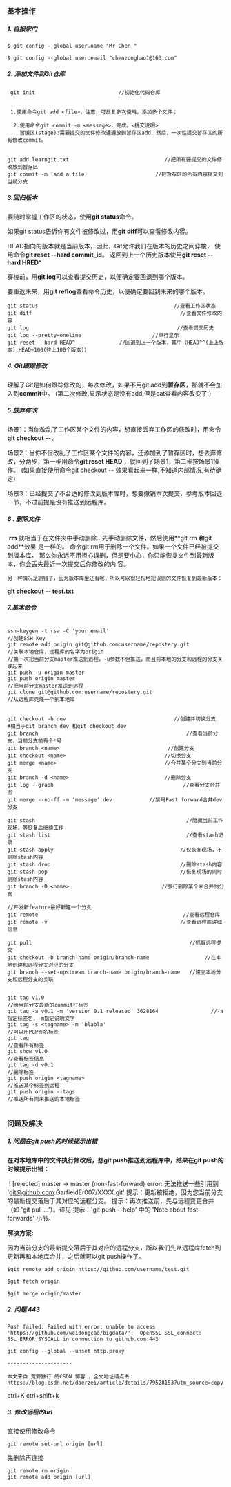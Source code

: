 ### 基本操作

##### 1. 自报家门

```git
$ git config --global user.name "Mr Chen "

$ git config --global user.email "chenzonghao1@163.com"
```



##### 2. 添加文件到Git仓库

```git
 git init 							//初始化代码仓库
 
 
 1.使用命令git add <file>，注意，可反复多次使用，添加多个文件；
	
  2.使用命令git commit -m <message>，完成。<提交说明>
    暂缓区(stage):需要提交的文件修改通通放到暂存区add，然后，一次性提交暂存区的所有修改commit。
    
    
git add learngit.txt                               //把所有要提交的文件修改放到暂存区
git commit -m 'add a file'                      //把暂存区的所有内容提交到当前分支
```



##### 3.回归版本

要随时掌握工作区的状态，使用**git status**命令。

如果git status告诉你有文件被修改过，用**git diff**可以查看修改内容。

   HEAD指向的版本就是当前版本，因此，Git允许我们在版本的历史之间穿梭，
   使用命令**git reset --hard commit_id**。  返回到上一个历史版本使用**git reset --hard HRED^**

   穿梭前，用**git log**可以查看提交历史，以便确定要回退到哪个版本。

   要重返未来，用**git reflog**查看命令历史，以便确定要回到未来的哪个版本。

   ```git
   git status                                            //查看工作区状态
   git diff                                                //查看文件修改内容
   git log                                                //查看提交历史
   git log --pretty=oneline                       //单行显示
   git reset --hard HEAD^　　　　　　　　 //回退到上一个版本，其中（HEAD^^(上上版本),HEAD~100(往上100个版本)）
   ```

   

##### 4. Git跟踪修改

理解了Git是如何跟踪修改的，每次修改，如果不用git add到**暂存区**，那就不会加入到**commit**中。
   (第二次修改,显示状态是没有add,但是cat查看内容改变了,)

   

##### 5.放弃修改

场景1：当你改乱了工作区某个文件的内容，想直接丢弃工作区的修改时，用命令**git checkout -- <file>**。

   场景2：当你不但改乱了工作区某个文件的内容，还添加到了暂存区时，想丢弃修改，分两步，第一步用命令**git reset HEAD <file>**，就回到了场景1，第二步按场景1操作。
	(如果直接使用命令git checkout -- <file>效果看起来一样,不知道内部情况,有待确定)

场景3：已经提交了不合适的修改到版本库时，想要撤销本次提交，参考版本回退一节，不过前提是没有推送到远程库。





##### 6 . 删除文件

​	**rm <file>** 就相当于在文件夹中手动删除.. 先手动删除文件，然后使用**git rm <file>**和**git add<file>**效果	是一样的。
    	命令git rm用于删除一个文件。如果一个文件已经被提交到版本库，
    	那么你永远不用担心误删，但是要小心，你只能恢复文件到最新版本，你会丢失最近一次提交后你修改的内	容。

 	另一种情况是删错了，因为版本库里还有呢，所以可以很轻松地把误删的文件恢复到最新版本：
 **git checkout -- test.txt<file>**



##### 7.基本命令

```git

ssh-keygen -t rsa -C 'your email'                                                    //创建SSH Key
git remote add origin git@github.com:username/repostery.git          //关联本地仓库，远程库的名字为origin
//第一次把当前分支master推送到远程，-u参数不但推送，而且将本地的分支和远程的分支关联起来
git push -u origin master 
git push origin master                                                                  //把当前分支master推送到远程
git clone git@github.com:username/repostery.git                            //从远程库克隆一个到本地库


git checkout -b dev                                   //创建并切换分支
#相当于git branch dev 和git checkout dev 
git branch                                                //查看当前分支，当前分支前有个*号
git branch <name>                                   //创建分支
git checkout <name>                                //切换分支
git merge <name>                                   //合并某个分支到当前分支
git branch -d <name>                               //删除分支
git log --graph                                          //查看分支合并图
git merge --no-ff -m 'message' dev            //禁用Fast forward合并dev分支

git stash                                                 //隐藏当前工作现场，等恢复后继续工作
git stash list                                            //查看stash记录
git stash apply                                         //仅恢复现场，不删除stash内容
git stash drop                                          //删除stash内容
git stash pop                                           //恢复现场的同时删除stash内容
git branch -D <name>                              //强行删除某个未合并的分支

//开发新feature最好新建一个分支
git remote                                               //查看远程仓库
git remote -v                                           //查看远程库详细信息

git pull                                                   //抓取远程提交
git checkout -b branch-name origin/branch-name                  //在本地创建和远程分支对应的分支
git branch --set-upstream branch-name origin/branch-name   //建立本地分支和远程分支的关联


git tag v1.0                                                                      //给当前分支最新的commit打标签
git tag -a v0.1 -m 'version 0.1 released' 3628164                 //-a指定标签名，-m指定说明文字
git tag -s <tagname> -m 'blabla'                                        //可以用PGP签名标签
git tag                                                                             //查看所有标签
git show v1.0                                                                   //查看标签信息
git tag -d v0.1                                                                 //删除标签
git push origin <tagname>                                               //推送某个标签到远程
git push origin --tags                                                       //推送所有尚未推送的本地标签


```





### 问题及解决

##### 1. 问题在git push的时候提示出错

**在对本地库中的文件执行修改后，想git push推送到远程库中，结果在git push的时候提示出错：**

​	! [rejected]        master -> master (non-fast-forward)
	error: 无法推送一些引用到 'git@github.com:GarfieldEr007/XXXX.git'
	提示：更新被拒绝，因为您当前分支的最新提交落后于其对应的远程分支。
	提示：再次推送前，先与远程变更合并（如 'git pull ...'）。详见
	提示：'git push --help' 中的 'Note about fast-forwards' 小节。



**解决方案:**

因为当前分支的最新提交落后于其对应的远程分支，所以我们先从远程库fetch到更新再和本地库合并，之后就可以git push操作了。

```git
$git remote add origin https://github.com/username/test.git  

$git fetch origin

$git merge origin/master

```



##### 2. 问题 443

```
Push failed: Failed with error: unable to access 'https://github.com/weidongcao/bigdata/':  OpenSSL SSL_connect: SSL_ERROR_SYSCALL in connection to github.com:443
```



```
git config --global --unset http.proxy

---------------------

本文来自 荒野独行 的CSDN 博客 ，全文地址请点击：https://blog.csdn.net/daerzei/article/details/79528153?utm_source=copy 
```

ctrl+K    ctrl+shift+k



##### 3. 修改远程的url

直接使用修改命令

```git
git remote set-url origin [url]
```

先删除再连接

```git
git remote rm origin
git remote add origin [url]
```



